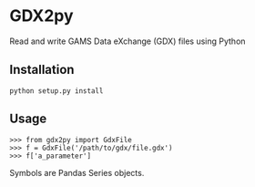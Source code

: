 # GDX2py
Read and write GAMS Data eXchange (GDX) files using Python

## Installation
    python setup.py install

## Usage
    >>> from gdx2py import GdxFile
    >>> f = GdxFile('/path/to/gdx/file.gdx')
    >>> f['a_parameter']

Symbols are Pandas Series objects.
 

